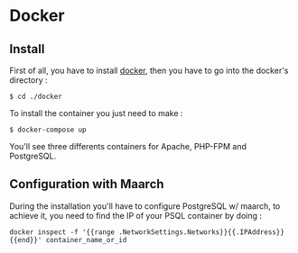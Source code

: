 # Docker

## Install

First of all, you have to install [docker](https://www.docker.com/), then you have to go into the docker's directory : 
 
```
$ cd ./docker
```

To install the container you just need to make : 

```
$ docker-compose up 
```

You'll see three differents containers for Apache, PHP-FPM and PostgreSQL. 

## Configuration with Maarch 

During the installation you'll have to configure PostgreSQL w/ maarch, to achieve it, you need to find the IP of your PSQL container by doing : 

```
docker inspect -f '{{range .NetworkSettings.Networks}}{{.IPAddress}}{{end}}' container_name_or_id
```
